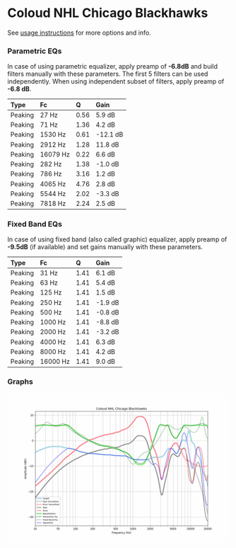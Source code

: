# Coloud NHL Chicago Blackhawks
See [usage instructions](https://github.com/jaakkopasanen/AutoEq#usage) for more options and info.

### Parametric EQs
In case of using parametric equalizer, apply preamp of **-6.8dB** and build filters manually
with these parameters. The first 5 filters can be used independently.
When using independent subset of filters, apply preamp of **-6.8 dB**.

| Type    | Fc       |    Q | Gain     |
|:--------|:---------|:-----|:---------|
| Peaking | 27 Hz    | 0.56 | 5.9 dB   |
| Peaking | 71 Hz    | 1.36 | 4.2 dB   |
| Peaking | 1530 Hz  | 0.61 | -12.1 dB |
| Peaking | 2912 Hz  | 1.28 | 11.8 dB  |
| Peaking | 16079 Hz | 0.22 | 6.6 dB   |
| Peaking | 282 Hz   | 1.38 | -1.0 dB  |
| Peaking | 786 Hz   | 3.16 | 1.2 dB   |
| Peaking | 4065 Hz  | 4.76 | 2.8 dB   |
| Peaking | 5544 Hz  | 2.02 | -3.3 dB  |
| Peaking | 7818 Hz  | 2.24 | 2.5 dB   |

### Fixed Band EQs
In case of using fixed band (also called graphic) equalizer, apply preamp of **-9.5dB**
(if available) and set gains manually with these parameters.

| Type    | Fc       |    Q | Gain    |
|:--------|:---------|:-----|:--------|
| Peaking | 31 Hz    | 1.41 | 6.1 dB  |
| Peaking | 63 Hz    | 1.41 | 5.4 dB  |
| Peaking | 125 Hz   | 1.41 | 1.5 dB  |
| Peaking | 250 Hz   | 1.41 | -1.9 dB |
| Peaking | 500 Hz   | 1.41 | -0.8 dB |
| Peaking | 1000 Hz  | 1.41 | -8.8 dB |
| Peaking | 2000 Hz  | 1.41 | -3.2 dB |
| Peaking | 4000 Hz  | 1.41 | 6.3 dB  |
| Peaking | 8000 Hz  | 1.41 | 4.2 dB  |
| Peaking | 16000 Hz | 1.41 | 9.0 dB  |

### Graphs
![](./Coloud%20NHL%20Chicago%20Blackhawks.png)